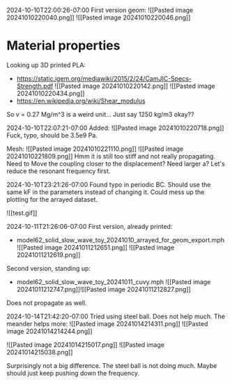 2024-10-10T22:00:26-07:00
First version geom:
![[Pasted image 20241010220040.png]]
![[Pasted image 20241010220046.png]]

# Material properties
Looking up 3D printed PLA:
- https://static.igem.org/mediawiki/2015/2/24/CamJIC-Specs-Strength.pdf
![[Pasted image 20241010220142.png]]
![[Pasted image 20241010220434.png]]
- https://en.wikipedia.org/wiki/Shear_modulus

So v = 0.27
Mg/m^3 is a weird unit... Just say 1250 kg/m3 okay??

2024-10-10T22:07:21-07:00
Added:
![[Pasted image 20241010220718.png]]
Fuck, typo, should be 3.5e9 Pa.

Mesh:
![[Pasted image 20241010221110.png]]
![[Pasted image 20241010221809.png]]
Hmm it is still too stiff and not really propagating.
Need to Move the coupling closer to the displacement? Need larger a?
Let's reduce the resonant frequency first.

2024-10-10T23:21:26-07:00
Found typo in periodic BC. Should use the same kF in the parameters instead of changing it. Could mess up the plotting for the arrayed dataset.

![[test.gif]]

2024-10-11T21:26:06-07:00
First version, already printed:
- model62_solid_slow_wave_toy_20241010_arrayed_for_geom_export.mph
![[Pasted image 20241011212651.png]]
![[Pasted image 20241011212619.png]]

Second version, standing up:
- model62_solid_slow_wave_toy_20241011_cuvy.mph
![[Pasted image 20241011212747.png]]![[Pasted image 20241011212827.png]]

Does not propagate as well.


2024-10-14T21:42:20-07:00
Tried using steel ball. Does not help much. The meander helps more:
![[Pasted image 20241014214311.png]]
![[Pasted image 20241014214244.png]]

![[Pasted image 20241014215017.png]]
![[Pasted image 20241014215038.png]]

Surprisingly not a big difference. The steel ball is not doing much. Maybe should just keep pushing down the frequency.

